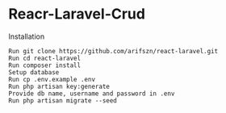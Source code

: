 # Reacr-Laravel-Crud

Installation

    Run git clone https://github.com/arifszn/react-laravel.git
    Run cd react-laravel
    Run composer install
    Setup database
    Run cp .env.example .env
    Run php artisan key:generate
    Provide db name, username and password in .env
    Run php artisan migrate --seed
